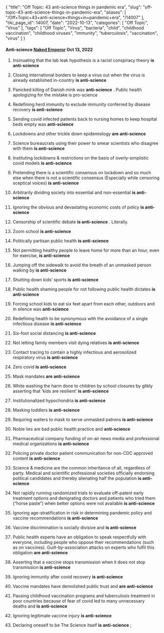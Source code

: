{
    "title": "Off Topic: 43 anti-science things in pandemic era",
    "slug": "off-topic-43-anti-science-things-in-pandemic-era",
    "aliases": [
        "/Off+Topic+43+anti-science+things+in+pandemic+era",
        "/14007"
    ],
    "tiki_page_id": 14007,
    "date": "2022-10-13",
    "categories": [
        "Off Topic",
        "Virus"
    ],
    "tags": [
        "Off Topic",
        "Virus",
        "bacteria",
        "child",
        "childhood vaccination",
        "childhood viruses",
        "immunity",
        "tuberculosis",
        "vaccination",
        "virus"
    ]
}


#### Anti-science  [Naked Emperor](https://nakedemperor.substack.com/p/anti-science?utm_source=email) Oct 13, 2022

1. Insinuating that the lab leak hypothesis is a racist conspiracy theory  **is anti-science** 

1. Closing international borders to keep a virus out when the virus is already established in-country  **is anti-science** 

1. Panicked killing of Danish mink was  **anti-science** . Public health apologizing for the mistake is pro-science

1. Redefining herd immunity to exclude immunity conferred by disease recovery  **is anti-science** 

1. Sending covid infected patients back to nursing homes to keep hospital beds empty was  **anti-science** 

1. Lockdowns and other trickle down epidemiology  **are anti-science** 

1. Science bureaucrats using their power to smear scientists who disagree with them  **is anti-science** 

1. Instituting lockdowns & restrictions on the basis of overly-simplistic covid models  **is anti-science** 

1. Pretending there is a scientific consensus on lockdown and so much else when there is not a scientific consensus (Especially while censoring sceptical voices)  **is anti-science** 

1. Arbitrarily dividing society into essential and non-essential  **is anti-science** 

1. Ignoring the obvious and devastating economic costs of policy  **is anti-science** 

1. Censorship of scientific debate  **is anti-science** . Literally.

1. Zoom school  **is anti-science** 

1. Politically partisan public health  **is anti-science** 

1. Not permitting healthy people to leave home for more than an hour, even for exercise,  **is anti-science** 

1. Jumping off the sidewalk to avoid the breath of an unmasked person walking by  **is anti-science** 

1. Shutting down kids’ sports  **is anti-science** 

1. Public health shaming people for not following public health dictates  **is anti-science** 

1. Forcing school kids to eat six feet apart from each other, outdoors and in silence was  **anti-science** 

1. Redefining health to be synonymous with the avoidance of a single infectious disease  **is anti-science** 

1. Six-foot social distancing  **is anti-science** 

1. Not letting family members visit dying relatives  **is anti-science** 

1. Contact tracing to contain a highly infectious and aerosolized respiratory virus  **is anti-science** 

1. Zero covid  **is anti-science** 

1. Mask mandates  **are anti-science** 

1. White washing the harm done to children by school closures by glibly asserting that ‘kids are resilient’  **is anti-science** 

1. Institutionalized hypochondria  **is anti-science** 

1. Masking toddlers  **is anti-science** 

1. Requiring waiters to mask to serve unmasked patrons  **is anti-science** 

1. Noble lies are bad public health practice and  **anti-science** 

1. Pharmaceutical company funding of on-air news media and professional medical organizations  **is anti-science** 

1. Policing private doctor patient communication for non-CDC approved content  **is anti-science** 

1. Science & medicine are the common inheritance of all, regardless of party. Medical and scientific professional societies officially endorsing political candidates and thereby alienating half the population  **is anti-science** 

1. Not rapidly running randomized trials to evaluate off-patent early treatment options and denigrating doctors and patients who tried them (“horse paste”) when better options were not available  **is anti-science** 

1. Ignoring age-stratification in risk in determining pandemic policy and vaccine recommendations  **is anti-science** 

1. Vaccine discrimination is socially divisive and  **is anti-science** 

1. Public health experts have an obligation to speak respectfully with everyone, including people who oppose their recommendations (such as on vaccines). Guilt-by-association attacks on experts who fulfil this obligation  **are anti-science** 

1. Asserting that a vaccine stops transmission when it does not stop transmission  **is anti-science** 

1. Ignoring immunity after covid recovery  **is anti-science** 

1. Vaccine mandates have demolished public trust and  **are anti-science** 

1. Pausing childhood vaccination programs and tuberculosis treatment in poor countries because of fear of covid led to many unnecessary deaths and  **is anti-science** 

1. Ignoring legitimate vaccine injury  **is anti-science** 

1. Declaring oneself to be The Science itself  **is anti-science** ;